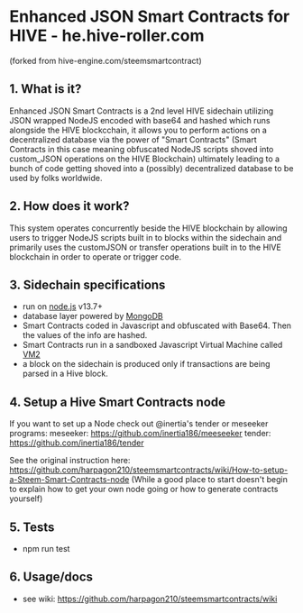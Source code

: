# Enhanced JSON Smart Contracts for HIVE - he.hive-roller.com 
(forked from hive-engine.com/steemsmartcontract) 

<!--[![Build Status](https://travis-ci.org/harpagon210/steemsmartcontracts.svg?branch=master)](https://travis-ci.org/harpagon210/steemsmartcontracts)[![Coverage Status](https://coveralls.io/repos/github/harpagon210/steemsmartcontracts/badge.svg?branch=master)](https://coveralls.io/github/harpagon210/steemsmartcontracts?branch=master)-->

 ## 1.  What is it?

Enhanced JSON Smart Contracts is a 2nd level HIVE sidechain utilizing JSON wrapped NodeJS encoded with base64 and hashed which runs alongside the HIVE blockcchain, it allows you to perform actions on a decentralized database via the power of "Smart Contracts" (Smart Contracts in this case meaning obfuscated NodeJS scripts shoved into custom_JSON operations on the HIVE Blockchain) ultimately leading to a bunch of code getting shoved into a (possibly) decentralized database to be used by folks worldwide.

 ## 2.  How does it work?

This system operates concurrently beside the HIVE blockchain by allowing users to trigger NodeJS scripts built in to blocks within the sidechain and primarily uses the customJSON or transfer operations built in to the HIVE blockchain in order to operate or trigger code.

 ## 3.  Sidechain specifications
- run on [node.js](https://nodejs.org) v13.7+
- database layer powered by [MongoDB](https://www.mongodb.com/)
- Smart Contracts coded in Javascript and obfuscated with Base64. Then the values of the info are hashed.
- Smart Contracts run in a sandboxed Javascript Virtual Machine called [VM2](https://github.com/patriksimek/vm2)
- a block on the sidechain is produced only if transactions are being parsed in a Hive block.

## 4. Setup a Hive Smart Contracts node

If you want to set up a Node check out @inertia's tender or meseeker programs:
meseeker: https://github.com/inertia186/meeseeker
tender: https://github.com/inertia186/tender

See the original instruction here: https://github.com/harpagon210/steemsmartcontracts/wiki/How-to-setup-a-Steem-Smart-Contracts-node
(While a good place to start doesn't begin to explain how to get your own node going or how to generate contracts yourself)

## 5. Tests
* npm run test

## 6. Usage/docs

* see wiki: https://github.com/harpagon210/steemsmartcontracts/wiki
